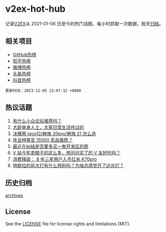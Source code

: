 # v2ex-hot-hub

 记录[V2EX](https://www.v2ex.com/)从 2021-01-06 日至今的热门话题。每小时抓取一次数据，按天[归档](archives)。
 
 ## 相关项目

- [GitHub热榜](https://github.com/lonnyzhang423/github-hot-hub)
- [知乎热榜](https://github.com/lonnyzhang423/zhihu-hot-hub)
- [微博热榜](https://github.com/lonnyzhang423/weibo-hot-hub)
- [头条热榜](https://github.com/lonnyzhang423/toutiao-hot-hub)
- [抖音热榜](https://github.com/lonnyzhang423/douyin-hot-hub)


 `更新时间：2023-12-05 23:07:32 +0800`

## 热议话题

1. [有什么小众论坛推荐吗？](https://www.v2ex.com/t/997648)
1. [大龄单身人士，大家日常生活咋过的](https://www.v2ex.com/t/997682)
1. [决赛圈 iqoo12/魅族 20pro/魅族 21 怎么选](https://www.v2ex.com/t/997747)
1. [年会特等奖 15000 奖品推荐？](https://www.v2ex.com/t/997755)
1. [最近在纠结是否要多买一套开发区的房](https://www.v2ex.com/t/997706)
1. [V 站今年卖橙子的这么多，想问问买了的 V 友好吃吗？](https://www.v2ex.com/t/997666)
1. [消费降级： 8 年三星用户入手红米 K70pro](https://www.v2ex.com/t/997722)
1. [特斯拉的前大灯有什么特别吗？为啥总感觉开了远光灯？](https://www.v2ex.com/t/997685)

## 历史归档

[archives](archives)

## License

See the [LICENSE](LICENSE) file for license rights and limitations (MIT).
